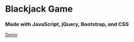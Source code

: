 # Blackjack Game
### Made with JavaScript, jQuery, Bootstrap, and CSS

[Demo](http://www.merileewheelock.com)